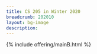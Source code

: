 ```yaml
---
title: CS 205 in Winter 2020
breadcrumb: 202010
layout: bg-image
description:
---
```


{% include offering/mainB.html %}
